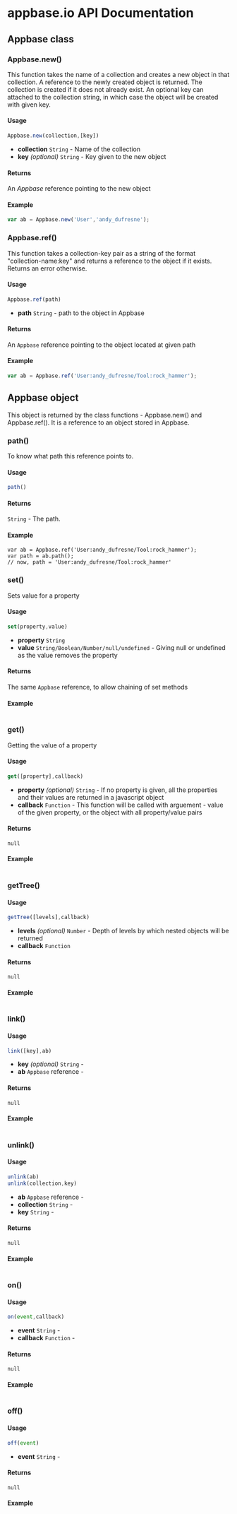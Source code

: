# appbase.io API Documentation

## Appbase class

### Appbase.new()

This function takes the name of a collection and creates a new object in that collection. A reference to the newly created object is returned. The collection is created if it does not already exist. An optional key can attached to the collection string, in which case the object will be created with given key.

#### Usage
```javascript
Appbase.new(collection,[key])
```
 - __collection__ `String` -
	Name of the collection
 - __key__ _(optional)_ `String` -
	Key given to the new object

#### Returns
An _Appbase_ reference pointing to the new object 

#### Example
```javascript
var ab = Appbase.new('User','andy_dufresne');
```

### Appbase.ref()

This function takes a collection-key pair as a string of the format "collection-name:key" and returns a reference to the object if it exists. Returns an error otherwise.

#### Usage
```javascript
Appbase.ref(path)
```
 - __path__ `String` -
	path to the object in Appbase

#### Returns
An `Appbase` reference pointing to the object located at given path 

#### Example
```javascript
var ab = Appbase.ref('User:andy_dufresne/Tool:rock_hammer');
```


## Appbase object

This object is returned by the class functions - Appbase.new() and Appbase.ref(). It is a reference to an object stored in Appbase.

### path()
To know what path this reference points to.

#### Usage
```javascript
path()
```

#### Returns
`String` - The path.

#### Example
```
var ab = Appbase.ref('User:andy_dufresne/Tool:rock_hammer');
var path = ab.path();
// now, path = 'User:andy_dufresne/Tool:rock_hammer'
```

### set()
Sets value for a property

#### Usage
```javascript
set(property,value)
```
 - __property__ `String`
 - __value__ `String/Boolean/Number/null/undefined` - Giving null or undefined as the value removes the property

#### Returns
The same `Appbase` reference, to allow chaining of set methods

#### Example
```

```

### get()
Getting the value of a property
#### Usage
```javascript
get([property],callback)
```
 - __property__ _(optional)_ `String` - If no property is given, all the properties and their values are returned in a javascript object
 - __callback__ `Function` - This function will be called with arguement - value of the given property, or the object with all property/value pairs

#### Returns
`null`

#### Example
```

```

### getTree()
#### Usage
```javascript
getTree([levels],callback)
```
 - __levels__ _(optional)_ `Number` - Depth of levels by which nested objects will be returned
 - __callback__ `Function`

#### Returns
`null`

#### Example
```

```

### link()
#### Usage
```javascript
link([key],ab)
```
 - __key__ _(optional)_ `String` -
 - __ab__ `Appbase` reference - 

#### Returns
`null`

#### Example
```

```

### unlink()

#### Usage
```javascript
unlink(ab)
unlink(collection,key)
```

 - __ab__ `Appbase` reference - 
 - __collection__ `String` - 
 - __key__ `String` - 

#### Returns
`null`

#### Example
```

```


### on()
#### Usage
```javascript
on(event,callback)
```
 - __event__ `String` - 
 - __callback__ `Function` - 

#### Returns
`null`

#### Example
```

```


### off()
#### Usage
```javascript
off(event)
```
 - __event__ `String` -

#### Returns
`null`

#### Example
```

```
